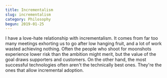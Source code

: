 ```yaml
---
title: Incrementalism
slug: incrementalism
category: Philosophy
begun: 2019-01-25
---
```


I have a love-hate relationship with incrementalism. It comes from far too many meetings exhorting us to go after low hanging fruit, and a lot of work wasted achieving nothing. Often the people who shoot for moonshots experience lower risk than the ambition might merit, but the value of the goal draws supporters and customers. On the other hand, the most successful technologies often aren't the technically best ones. They're the ones that allow incremental adoption.
